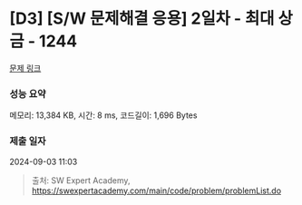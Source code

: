 # [D3] [S/W 문제해결 응용] 2일차 - 최대 상금 - 1244 

[문제 링크](https://swexpertacademy.com/main/code/problem/problemDetail.do?contestProbId=AV15Khn6AN0CFAYD) 

### 성능 요약

메모리: 13,384 KB, 시간: 8 ms, 코드길이: 1,696 Bytes

### 제출 일자

2024-09-03 11:03



> 출처: SW Expert Academy, https://swexpertacademy.com/main/code/problem/problemList.do